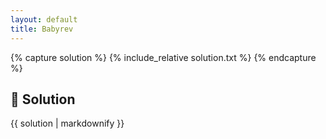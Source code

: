 ```yaml
---
layout: default
title: Babyrev
---
```


{% capture solution %}
{% include_relative solution.txt %}
{% endcapture %}

## 📝 Solution

{{ solution | markdownify }}
